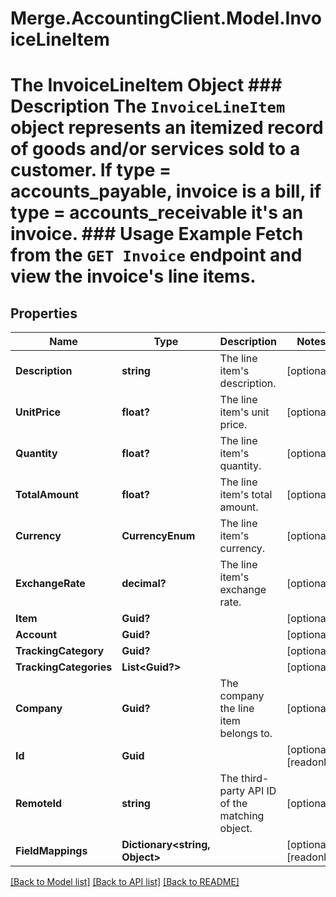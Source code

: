 # Merge.AccountingClient.Model.InvoiceLineItem
# The InvoiceLineItem Object ### Description The `InvoiceLineItem` object represents an itemized record of goods and/or services sold to a customer. If type = accounts_payable, invoice is a bill, if type = accounts_receivable it's an invoice.  ### Usage Example Fetch from the `GET Invoice` endpoint and view the invoice's line items.

## Properties

Name | Type | Description | Notes
------------ | ------------- | ------------- | -------------
**Description** | **string** | The line item&#39;s description. | [optional] 
**UnitPrice** | **float?** | The line item&#39;s unit price. | [optional] 
**Quantity** | **float?** | The line item&#39;s quantity. | [optional] 
**TotalAmount** | **float?** | The line item&#39;s total amount. | [optional] 
**Currency** | **CurrencyEnum** | The line item&#39;s currency. | [optional] 
**ExchangeRate** | **decimal?** | The line item&#39;s exchange rate. | [optional] 
**Item** | **Guid?** |  | [optional] 
**Account** | **Guid?** |  | [optional] 
**TrackingCategory** | **Guid?** |  | [optional] 
**TrackingCategories** | **List&lt;Guid?&gt;** |  | [optional] 
**Company** | **Guid?** | The company the line item belongs to. | [optional] 
**Id** | **Guid** |  | [optional] [readonly] 
**RemoteId** | **string** | The third-party API ID of the matching object. | [optional] 
**FieldMappings** | **Dictionary&lt;string, Object&gt;** |  | [optional] [readonly] 

[[Back to Model list]](../README.md#documentation-for-models) [[Back to API list]](../README.md#documentation-for-api-endpoints) [[Back to README]](../README.md)

